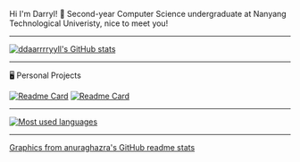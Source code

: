 Hi I'm Darryl! 👋 Second-year Computer Science undergraduate at Nanyang Technological Univeristy, nice to meet you!
  
---
[![ddaarrrryyll's GitHub stats](https://github-readme-stats.vercel.app/api?username=ddaarrrryyll&count_private=true&show_icons=true&theme=dracula&title_color=0decaf0&custom_title=Darryl%27s%20stats)](https://github.com/ddaarrrryyll/github-readme-stats)
  
---
🖥️ Personal Projects
  
[![Readme Card](https://github-readme-stats.vercel.app/api/pin/?username=ddaarrrryyll&repo=cs50-final-proj-plsgive&theme=dracula&title_color=0decaf0)](https://github.com/ddaarrrryyll/cs50-final-proj-plsgive)
[![Readme Card](https://github-readme-stats.vercel.app/api/pin/?username=ddaarrrryyll&repo=stckhm&theme=dracula&title_color=0decaf0)](https://github.com/ddaarrrryyll/stckhm)
  
---
[![Most used languages](https://github-readme-stats.vercel.app/api/top-langs/?username=ddaarrrryyll&langs_count=7&theme=dracula&title_color=0decaf0)](https://github.com/ddaarrrryyll/github-readme-stats)
  
---
[Graphics from anuraghazra's GitHub readme stats](https://github.com/anuraghazra/github-readme-stats)

<!--
**ddaarrrryyll/ddaarrrryyll** is a ✨ _special_ ✨ repository because its `README.md` (this file) appears on your GitHub profile.

Here are some ideas to get you started:

- 🔭 I’m currently working on ...
- 🌱 I’m currently learning ...
- 👯 I’m looking to collaborate on ...
- 🤔 I’m looking for help with ...
- 💬 Ask me about ...
- 📫 How to reach me: ...
- 😄 Pronouns: ...
- ⚡ Fun fact: ...
-->
